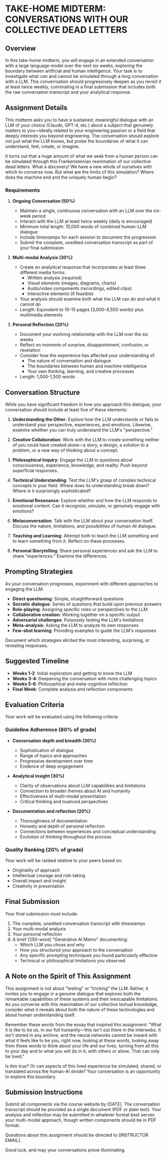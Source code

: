 # TAKE-HOME MIDTERM: CONVERSATIONS WITH OUR COLLECTIVE DEAD LETTERS

## Overview

In this take-home midterm, you will engage in an extended conversation with a large language model over the next six weeks, exploring the boundary between artificial and human intelligence. Your task is to investigate what can and cannot be simulated through a long conversation with a LLM. This converrsation should progressively deepen as you revisit it at least twice weekly, culminating in a final submission that includes both the raw conversation transcript and your analytical response.

## Assignment Details

This midterm asks you to have a sustained, meaningful dialogue with an LLM of your choice (Claude, GPT-4, etc.) about a subject that genuinely matters to you—ideally related to your engineering passion or a field that deeply interests you beyond engineering. The conversation should explore not just what the LLM knows, but probe the boundaries of what it can understand, feel, create, or imagine.

It turns out that a huge amount of what we seek from a human person can be simulated through this Frankensteinian reanimation of our collective dead letters. What a discovery! We have a new whole of ourselves with which to converse now. But what are the limits of this simulation? Where does the machine end and the uniquely human begin?

### Requirements

1. **Ongoing Conversation (50%)**
   - Maintain a single, continuous conversation with an LLM over the six-week period
   - Interact with the LLM at least twice weekly (daily is encouraged)
   - Minimum total length: 15,000 words of combined human-LLM dialogue
   - Include timestamps for each session to document the progression
   - Submit the complete, unedited conversation transcript as part of your final submission

2. **Multi-modal Analysis (30%)**
   - Create an analytical response that incorporates at least three different media forms:
     * Written analysis (required)
     * Visual elements (images, diagrams, charts)
     * Audio/video components (recordings, edited clips)
     * Interactive elements (if feasible)
   - Your analysis should examine both what the LLM can do and what it cannot do
   - Length: Equivalent to 10-15 pages (3,000-4,500 words) plus multimedia elements

3. **Personal Reflection (20%)**
   - Document your evolving relationship with the LLM over the six weeks
   - Reflect on moments of surprise, disappointment, confusion, or revelation
   - Consider how the experience has affected your understanding of:
     * The nature of conversation and dialogue
     * The boundaries between human and machine intelligence
     * Your own thinking, learning, and creative processes
   - Length: 1,000-1,500 words

## Conversation Structure

While you have significant freedom in how you approach this dialogue, your conversation should include at least five of these elements:

1. **Understanding the Other**: Explore how the LLM understands or fails to understand your perspective, experiences, and emotions. Likewise, examine whether you can truly understand the LLM's "perspective."

2. **Creative Collaboration**: Work with the LLM to create something neither of you could have created alone—a story, a design, a solution to a problem, or a new way of thinking about a concept.

3. **Philosophical Inquiry**: Engage the LLM in questions about consciousness, experience, knowledge, and reality. Push beyond superficial responses.

4. **Technical Understanding**: Test the LLM's grasp of complex technical concepts in your field. Where does its understanding break down? Where is it surprisingly sophisticated?

5. **Emotional Resonance**: Explore whether and how the LLM responds to emotional content. Can it recognize, simulate, or genuinely engage with emotions?

6. **Metaconversation**: Talk with the LLM about your conversation itself. Discuss the nature, limitations, and possibilities of human-AI dialogue.

7. **Teaching and Learning**: Attempt both to teach the LLM something and to learn something from it. Reflect on these processes.

8. **Personal Storytelling**: Share personal experiences and ask the LLM to share "experiences." Examine the differences.

## Prompting Strategies

As your conversation progresses, experiment with different approaches to engaging the LLM:

- **Direct questioning**: Simple, straightforward questions
- **Socratic dialogue**: Series of questions that build upon previous answers
- **Role-playing**: Assigning specific roles or perspectives to the LLM
- **Collaborative creation**: Working together on a specific output
- **Adversarial challenges**: Purposely testing the LLM's limitations
- **Meta-analysis**: Asking the LLM to analyze its own responses
- **Few-shot learning**: Providing examples to guide the LLM's responses

Document which strategies elicited the most interesting, surprising, or revealing responses.

## Suggested Timeline

- **Weeks 1-2**: Initial exploration and getting to know the LLM
- **Weeks 3-4**: Deepening the conversation with more challenging topics
- **Weeks 5-6**: Philosophical and meta-cognitive reflection
- **Final Week**: Complete analysis and reflection components

## Evaluation Criteria

Your work will be evaluated using the following criteria:

### Guideline Adherence (80% of grade)
- **Conversation depth and breadth (30%)**
  * Sophistication of dialogue
  * Range of topics and approaches
  * Progressive development over time
  * Evidence of deep engagement

- **Analytical insight (30%)**
  * Clarity of observations about LLM capabilities and limitations
  * Connection to broader themes about AI and humanity
  * Effectiveness of multi-modal presentation
  * Critical thinking and nuanced perspectives

- **Documentation and reflection (20%)**
  * Thoroughness of documentation
  * Honesty and depth of personal reflection
  * Connections between experiences and conceptual understanding
  * Evolution of thinking throughout the process

### Quality Ranking (20% of grade)
Your work will be ranked relative to your peers based on:
- Originality of approach
- Intellectual courage and risk-taking
- Overall impact and insight
- Creativity in presentation

## Final Submission

Your final submission must include:
1. The complete, unedited conversation transcript with timestamps
2. Your multi-modal analysis
3. Your personal reflection
4. A brief (250-word) "Generative AI Memo" documenting:
   - Which LLM you chose and why
   - How you structured your approach to the conversation
   - Any specific prompting techniques you found particularly effective
   - Technical or philosophical limitations you observed

## A Note on the Spirit of This Assignment

This assignment is not about "testing" or "tricking" the LLM. Rather, it invites you to engage in a genuine dialogue that explores both the remarkable capabilities of these systems and their inescapable limitations. As you converse with this reanimation of our collective textual knowledge, consider what it reveals about both the nature of these technologies and about human understanding itself.

Remember these words from the essay that inspired this assignment: "What it is like to be us, in our full humanity—this isn't out there in the interwebs. It isn't stored in any archive, and the neural networks cannot be inward with what it feels like to be you, right now, looking at these words, looking away from these words to think about your life and our lives, turning from all this to your day and to what you will do in it, with others or alone. That can only be lived."

Is this true? Or can aspects of this lived experience be simulated, shared, or translated across the human-AI divide? Your conversation is an opportunity to explore this boundary.

## Submission Instructions

Submit all components via the course website by [DATE]. The conversation transcript should be provided as a single document (PDF or plain text). Your analysis and reflection may be submitted in whatever format best serves your multi-modal approach, though written components should be in PDF format.

Questions about this assignment should be directed to [INSTRUCTOR EMAIL].

Good luck, and may your conversations prove illuminating.
